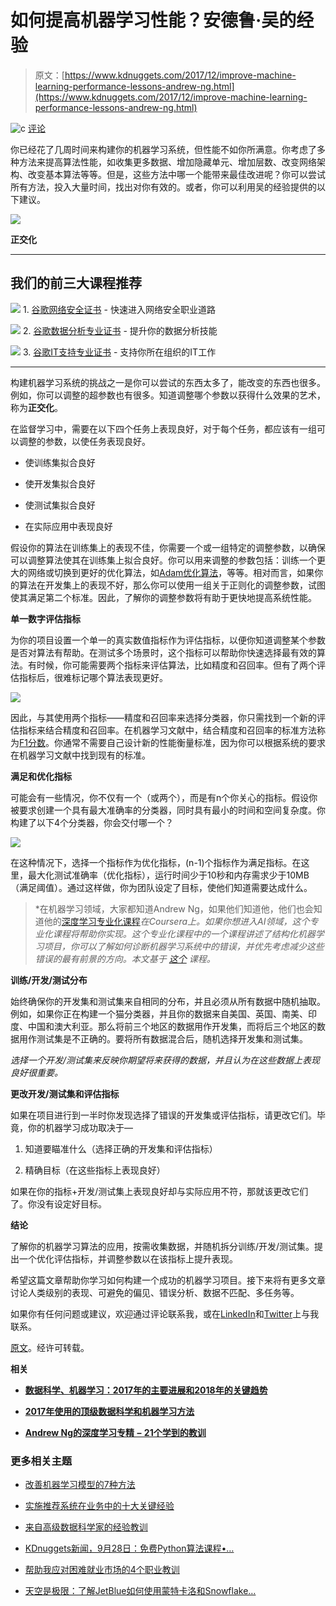# 如何提高机器学习性能？安德鲁·吴的经验

> 原文：[https://www.kdnuggets.com/2017/12/improve-machine-learning-performance-lessons-andrew-ng.html](https://www.kdnuggets.com/2017/12/improve-machine-learning-performance-lessons-andrew-ng.html)

![c](../Images/3d9c022da2d331bb56691a9617b91b90.png) [评论](/2017/12/4-common-data-fallacies.html/2#comments)

你已经花了几周时间来构建你的机器学习系统，但性能不如你所满意。你考虑了多种方法来提高算法性能，如收集更多数据、增加隐藏单元、增加层数、改变网络架构、改变基本算法等等。但是，这些方法中哪一个能带来最佳改进呢？你可以尝试所有方法，投入大量时间，找出对你有效的。或者，你可以利用吴的经验提供的以下建议。

![](../Images/4a283f62230263be6380d1ad30594bc4.png)

**正交化**

* * *

## 我们的前三大课程推荐

![](../Images/0244c01ba9267c002ef39d4907e0b8fb.png) 1\. [谷歌网络安全证书](https://www.kdnuggets.com/google-cybersecurity) - 快速进入网络安全职业道路

![](../Images/e225c49c3c91745821c8c0368bf04711.png) 2\. [谷歌数据分析专业证书](https://www.kdnuggets.com/google-data-analytics) - 提升你的数据分析技能

![](../Images/0244c01ba9267c002ef39d4907e0b8fb.png) 3\. [谷歌IT支持专业证书](https://www.kdnuggets.com/google-itsupport) - 支持你所在组织的IT工作

* * *

构建机器学习系统的挑战之一是你可以尝试的东西太多了，能改变的东西也很多。例如，你可以调整的超参数也有很多。知道调整哪个参数以获得什么效果的艺术，称为**正交化**。

在监督学习中，需要在以下四个任务上表现良好，对于每个任务，都应该有一组可以调整的参数，以使任务表现良好。

+   使训练集拟合良好

+   使开发集拟合良好

+   使测试集拟合良好

+   在实际应用中表现良好

假设你的算法在训练集上的表现不佳，你需要一个或一组特定的调整参数，以确保可以调整算法使其在训练集上拟合良好。你可以用来调整的参数包括：训练一个更大的网络或切换到更好的优化算法，如[Adam优化算法](https://arxiv.org/pdf/1412.6980)，等等。相对而言，如果你的算法在开发集上的表现不好，那么你可以使用一组关于正则化的调整参数，试图使其满足第二个标准。因此，了解你的调整参数将有助于更快地提高系统性能。

**单一数字评估指标**

为你的项目设置一个单一的真实数值指标作为评估指标，以便你知道调整某个参数是否对算法有帮助。在测试多个场景时，这个指标可以帮助你快速选择最有效的算法。有时候，你可能需要两个指标来评估算法，比如精度和召回率。但有了两个评估指标后，很难标记哪个算法表现更好。

![](../Images/8b3b088dfed800f646bc7889f420d950.png)

因此，与其使用两个指标——精度和召回率来选择分类器，你只需找到一个新的评估指标来结合精度和召回率。在机器学习文献中，结合精度和召回率的标准方法称为[F1分数](https://en.wikipedia.org/wiki/F1_score)。你通常不需要自己设计新的性能衡量标准，因为你可以根据系统的要求在机器学习文献中找到现有的标准。

**满足和优化指标**

可能会有一些情况，你不仅有一个（或两个），而是有n个你关心的指标。假设你被要求创建一个具有最大准确率的分类器，同时具有最小的时间和空间复杂度。你构建了以下4个分类器，你会交付哪一个？

![](../Images/1e72a8a51c9a15d4d07865b64b288807.png)

在这种情况下，选择一个指标作为优化指标，(n-1)个指标作为满足指标。在这里，最大化测试准确率（优化指标），运行时间少于10秒和内存需求少于10MB（满足阈值）。通过这样做，你为团队设定了目标，使他们知道需要达成什么。

> *在机器学习领域，大家都知道Andrew Ng，如果他们知道他，他们也会知道他的[深度学习专业化课程](https://www.coursera.org/specializations/deep-learning)*在Coursera上。如果你想进入AI领域，这个专业化课程将帮助你实现。这个专业化课程中的一个课程讲述了结构化机器学习项目，你可以了解如何诊断机器学习系统中的错误，并优先考虑减少这些错误的最有前景的方向。本文基于* [*这个*](https://www.coursera.org/learn/machine-learning-projects/home/welcome) *课程。*

**训练/开发/测试分布**

始终确保你的开发集和测试集来自相同的分布，并且必须从所有数据中随机抽取。例如，如果你正在构建一个猫分类器，并且你的数据来自美国、英国、南美、印度、中国和澳大利亚。那么将前三个地区的数据用作开发集，而将后三个地区的数据用作测试集是不正确的。要将所有数据混合后，随机选择开发集和测试集。

*选择一个开发/测试集来反映你期望将来获得的数据，并且认为在这些数据上表现良好很重要。*

**更改开发/测试集和评估指标**

如果在项目进行到一半时你发现选择了错误的开发集或评估指标，请更改它们。毕竟，你的机器学习成功取决于—

1.  知道要瞄准什么（选择正确的开发集和评估指标）

1.  精确目标（在这些指标上表现良好）

如果在你的指标+开发/测试集上表现良好却与实际应用不符，那就该更改它们了。你没有设定好目标。

**结论**

了解你的机器学习算法的应用，按需收集数据，并随机拆分训练/开发/测试集。提出一个优化评估指标，并调整参数以在该指标上提升表现。

希望这篇文章帮助你学习如何构建一个成功的机器学习项目。接下来将有更多文章讨论人类级别的表现、可避免的偏见、错误分析、数据不匹配、多任务等。

如果你有任何问题或建议，欢迎通过评论联系我，或在[LinkedIn](https://www.linkedin.com/in/kritikajalan/)和[Twitter](https://twitter.com/Kritika_Jalan)上与我联系。

[原文](https://towardsdatascience.com/how-to-improve-my-ml-algorithm-lessons-from-andrew-ngs-experience-i-551ca1a32634)。经许可转载。

**相关**

+   [**数据科学、机器学习：2017年的主要进展和2018年的关键趋势**](https://www.kdnuggets.com/2017/12/data-science-machine-learning-main-developments-trends.html)

+   [**2017年使用的顶级数据科学和机器学习方法**](https://www.kdnuggets.com/2017/12/top-data-science-machine-learning-methods.html)

+   [**Andrew Ng的深度学习专精  –  21个学到的教训**](https://www.kdnuggets.com/2017/11/ng-deep-learning-specialization-21-lessons.html)

### 更多相关主题

+   [改善机器学习模型的7种方法](https://www.kdnuggets.com/7-ways-to-improve-your-machine-learning-models)

+   [实施推荐系统在业务中的十大关键经验](https://www.kdnuggets.com/2022/07/ten-key-lessons-implementing-recommendation-systems-business.html)

+   [来自高级数据科学家的经验教训](https://www.kdnuggets.com/2022/09/lessons-senior-data-scientist.html)

+   [KDnuggets新闻，9月28日：免费Python算法课程•…](https://www.kdnuggets.com/2022/n38.html)

+   [帮助我应对困难就业市场的4个职业教训](https://www.kdnuggets.com/2023/05/4-lessons-made-difference-navigating-current-job-market.html)

+   [天空是极限：了解JetBlue如何使用蒙特卡洛和Snowflake…](https://www.kdnuggets.com/2022/12/monte-carlo-jetblue-snowflake-build-trust-improve-model-accuracy.html)
